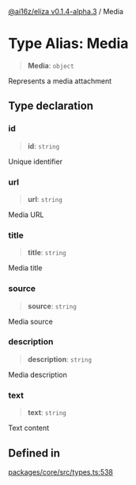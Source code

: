 [@ai16z/eliza v0.1.4-alpha.3](../index.md) / Media

# Type Alias: Media

> **Media**: `object`

Represents a media attachment

## Type declaration

### id

> **id**: `string`

Unique identifier

### url

> **url**: `string`

Media URL

### title

> **title**: `string`

Media title

### source

> **source**: `string`

Media source

### description

> **description**: `string`

Media description

### text

> **text**: `string`

Text content

## Defined in

[packages/core/src/types.ts:538](https://github.com/AIFlowML/eliza_aiflow/blob/main/packages/core/src/types.ts#L538)
